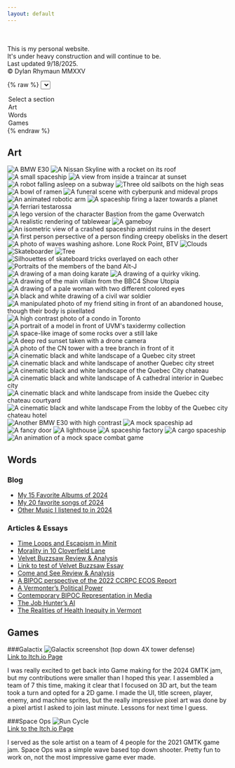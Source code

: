 ```yaml
---
layout: default
---
```


<!--
// MD RULES
// Text can be **bold**, _italic_, or ~~strikethrough~~.
// #Word is h1, ##Word is h2, ###Word is h3, et cetera
// * is for UL
// 1., 2., 3. for OL
// For tables: 
// | head1        | head two          | three |
// |:-------------|:------------------|:------|
// | ok           | good swedish fish | nice  |
// | out of stock | good and plenty   | nice  |
// For horizontal line: "* * *"
// Small Image: ![Desc](URL or path)
// Large Image![Desc](URL or path)
// Definition Lists can be used with html syntax: <dl>, <dt>name</dt><dd>Godzilla</dd></dl>
-->

<br>
<br>
<!-- Dropdown -->
This is my personal website. <br>It's under heavy construction and will continue to be. <br>Last updated 9/18/2025.<br>&copy; Dylan Rhymaun MMXXV

{% raw %}
<select id="menu">
  <option value="">Select a section</option>
  <option value="one">Art</option>
  <option value="two">Words</option>
  <option value="three">Games</option>
</select>
{% endraw %}

<!-- Sections -->
<div id="dropdown-sections">
    <section id="one" class="hidden">
    <h2>Art</h2>
    <img  alt="A BMW E30" src="assets/img/1.gif">
        <img alt="A Nissan Skyline with a rocket on its roof" src="assets/img/2.gif">
        <img alt="A small spaceship" src="assets/img/3.png">
        <img alt="A view from inside a traincar at sunset" src="assets/img/4.gif">
        <img alt="A robot falling asleep on a subway" src="assets/img/5.gif">
        <img alt="Three old sailbots on the high seas" src="assets/img/6.gif">
        <img alt="A bowl of ramen" src="assets/img/7.png">  
        <img alt="A funeral scene with cyberpunk and mideval props" src="assets/img/8.png">
        <img alt="An animated robotic arm" src="assets/img/9.gif">
        <img alt="A spaceship firing a lazer towards a planet" src="assets/img/10.gif">
        <img alt="A ferriari testarossa" src="assets/img/11.png">
        <img alt="A lego version of the character Bastion from the game Overwatch" src="assets/img/13.png">
        <img alt="A realistic rendering of tablewear" src="assets/img/15.png">
        <img alt="A gameboy" src="assets/img/16.gif">
        <img alt="An isometric view of a crashed spaceship amidst ruins in the desert" src="assets/img/17.png">
        <img alt="A first person persective of a person finding creepy obelisks in the desert" src="assets/img/18.gif">
        <img alt="A photo of waves washing ashore. Lone Rock Point, BTV" src="assets/img/7A.jpg">
        <img alt="Clouds" src="assets/img/10.jpg">
        <img alt="Skateboarder" src="assets/img/12.JPG">
        <img alt="Tree" src="assets/img/26.jpg">
        <img alt="Silhouettes of skateboard tricks overlayed on each other" src="assets/img/19.jpg">
        <img alt="Portraits of the members of the band Alt-J" src="assets/img/28.png">
        <img alt="A drawing of a man doing karate" src="assets/img/29.png">
        <img alt="A drawing of a quirky viking. " src="assets/img/30.png">
        <img alt="A drawing of the main villain from the BBC4 Show Utopia" src="assets/img/31.png">
        <img alt="A drawing of a pale woman with two different colored eyes" src="assets/img/32.png">
        <img alt="A black and white drawing of a civil war soldier" src="assets/img/33.png">
        <img alt="A manipulated photo of my friend siting in front of an abandoned house, though their body is pixellated" src="assets/img/34.jpg">
        <img alt="A high contrast photo of a condo in Toronto" src="assets/img/36.jpg">
        <img alt="A portrait of a model in front of UVM's taxidermy collection" src="assets/img/37.jpg">
        <img alt="A space-like image of some rocks over a still lake" src="assets/img/38.JPG">
        <img alt="A deep red sunset taken with a drone camera" src="assets/img/39.JPG">
        <img alt="A photo of the CN tower with a tree branch in front of it" src="assets/img/40.JPG">
        <img alt="A cinematic black and white landscape of a Quebec city street" src="assets/img/41.jpg">
        <img alt="A cinematic black and white landscape of another Quebec city street" src="assets/img/42.jpg">
        <img alt="A cinematic black and white landscape of the Quebec City chateau" src="assets/img/43.jpg">
        <img alt="A cinematic black and white landscape of A cathedral interior in Quebec city" src="assets/img/44.jpg">
        <img alt="A cinematic black and white landscape from inside the Quebec city chateau courtyard " src="assets/img/45.jpg">
        <img alt="A cinematic black and white landscape From the lobby of the Quebec city chateau hotel " src="assets/img/46.jpg">
        <img alt="Another BMW E30 with high contrast" src="assets/img/20.png">
        <img alt="A mock spaceship ad" src="assets/img/21.png">
        <img alt="A fancy door" src="assets/img/22.png">
        <img alt="A lighthouse" src="assets/img/24.gif">
        <img alt="A spaceship factory" src="assets/img/25.png">
        <img alt="A cargo spaceship" src="assets/img/27.png">
        <img alt="An animation of a mock space combat game" src="assets/img/35.gif">
    </section>
    <section id="two" class="hidden">
      <h2>Words</h2>
      <h3>Blog</h3>
        <ul>
          <!--<li><a href="./writing/fun/favoriteAlbumsOAT.html">My Favorite Albums Spreadsheet</a></li>-->
          <li><a href="./writing/fun/albumsof2024.html">My 15 Favorite Albums of 2024</a></li>
          <li><a href="./writing/fun/songsof2024.html">My 20 favorite songs of 2024</a></li>
          <li><a href="./writing/fun/othermusicof2024.html">Other Music I listened to in 2024</a></li>
        </ul>
      <h3>Articles & Essays</h3>
        <ul>
          <li><a href="./writing/professional/timeloopsminit.html">Time Loops and Escapism in Minit</a></li>
          <li><a href="./writing/professional/moralityin10cloverfield.html">Morality in 10 Cloverfield Lane</a></li>
          <li><a href="./writing/professional/velvetbuzzsaw.html">Velvet Buzzsaw Review & Analysis</a></li>
          <li><a href="./writing/professional/velvetbuzzsaw.html">Link to test of Velvet Buzzsaw Essay</a></li>
          <li><a href="./writing/professional/comeandseereview.html">Come and See Review & Analysis</a></li>
          <li><a href="./writing/professional/20230131.html">A BIPOC perspective of the 2022 CCRPC ECOS Report</a></li>
          <li><a href="./writing/professional/20230228.html">A Vermonter’s Political Power</a></li>
          <li><a href="./writing/professional/20230531.html">Contemporary BIPOC Representation in Media</a></li>
          <li><a href="./writing/professional/20230731.html">The Job Hunter’s AI</a></li>
          <li><a href="./writing/professional/20231031.html">The Realities of Health Inequity in Vermont</a></li>
        </ul>
          <!--<h3>Canned Fish Reviews</h3>-->
    </section>
    <section id="three" class="hidden">
    <h2>Games</h2>                
      ###Galactix
      <img alt="Galactix screenshot (top down 4X tower defense)" src="assets/img/galactix.png">
      <br><a href="https://crispy-chicken.itch.io/galactix">Link to Itch.io Page</a>
      <p>I was really excited to get back into Game making for the 2024 GMTK jam, but my contributions were smaller than I hoped this year. I assembled a team of 7 this time, making it clear that I focused on 3D art, but the team took a turn and opted for a 2D game. I made the UI, title screen, player, enemy, and machine sprites, but the really impressive pixel art was done by a pixel artist I asked to join last minute. Lessons for next time I guess.</p>
      ###Space Ops
      <img alt="Run Cycle" src="assets/img/spaceops-running.gif">
      <br><a href="https://yaboyled.itch.io/spaceops">Link to the Itch.io Page</a>
      <p>I served as the sole artist on a team of 4 people for the 2021 GMTK game jam. Space Ops was a simple wave based top down shooter. Pretty fun to work on, not the most impressive game ever made.</p>    </section>
</div>
